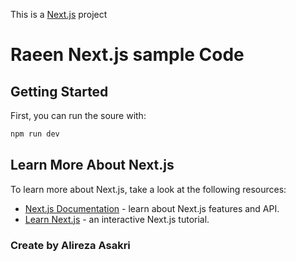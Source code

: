 This is a [Next.js](https://nextjs.org/) project 

# Raeen Next.js sample Code
## Getting Started

First, you can run the soure with:

```bash
npm run dev
```

## Learn More About Next.js

To learn more about Next.js, take a look at the following resources:

- [Next.js Documentation](https://nextjs.org/docs) - learn about Next.js features and API.
- [Learn Next.js](https://nextjs.org/learn) - an interactive Next.js tutorial.

### Create by Alireza Asakri
